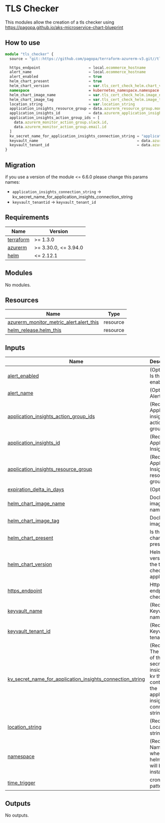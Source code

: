 # TLS Checker

This modules allow the creation of a tls checker using <https://pagopa.github.io/aks-microservice-chart-blueprint>

## How to use

```ts
module "tls_checker" {
  source = "git::https://github.com/pagopa/terraform-azurerm-v3.git//tls_checker?ref=tls_cheker_improve_docs"

  https_endpoint                      = local.ecommerce_hostname
  alert_name                          = local.ecommerce_hostname
  alert_enabled                       = true
  helm_chart_present                  = true
  helm_chart_version                  = var.tls_cert_check_helm.chart_version
  namespace                           = kubernetes_namespace.namespace.metadata[0].name
  helm_chart_image_name               = var.tls_cert_check_helm.image_name
  helm_chart_image_tag                = var.tls_cert_check_helm.image_tag
  location_string                     = var.location_string
  application_insights_resource_group = data.azurerm_resource_group.monitor_rg.name
  application_insights_id             = data.azurerm_application_insights.application_insights.id
  application_insights_action_group_ids = [
    data.azurerm_monitor_action_group.slack.id,
    data.azurerm_monitor_action_group.email.id
  ]
  kv_secret_name_for_application_insights_connection_string = "applicationinsights-connection-string"
  keyvault_name                                             = data.azurerm_key_vault.kv.name
  keyvault_tenant_id                                        = data.azurerm_client_config.current.tenant_id
}

```

## Migration

if you use a version of the module <= 6.6.0 please change this params names:

* `application_insights_connection_string` -> kv_secret_name_for_application_insights_connection_string
* `keyvault_tenantid` -> `keyvault_tenant_id`


<!-- markdownlint-disable -->
<!-- BEGINNING OF PRE-COMMIT-TERRAFORM DOCS HOOK -->
## Requirements

| Name | Version |
|------|---------|
| <a name="requirement_terraform"></a> [terraform](#requirement\_terraform) | >= 1.3.0 |
| <a name="requirement_azurerm"></a> [azurerm](#requirement\_azurerm) | >= 3.30.0, <= 3.94.0 |
| <a name="requirement_helm"></a> [helm](#requirement\_helm) | <= 2.12.1 |

## Modules

No modules.

## Resources

| Name | Type |
|------|------|
| [azurerm_monitor_metric_alert.alert_this](https://registry.terraform.io/providers/hashicorp/azurerm/latest/docs/resources/monitor_metric_alert) | resource |
| [helm_release.helm_this](https://registry.terraform.io/providers/hashicorp/helm/latest/docs/resources/release) | resource |

## Inputs

| Name | Description | Type | Default | Required |
|------|-------------|------|---------|:--------:|
| <a name="input_alert_enabled"></a> [alert\_enabled](#input\_alert\_enabled) | (Optional) Is this alert enabled? | `bool` | `true` | no |
| <a name="input_alert_name"></a> [alert\_name](#input\_alert\_name) | (Optional) Alert name | `string` | `null` | no |
| <a name="input_application_insights_action_group_ids"></a> [application\_insights\_action\_group\_ids](#input\_application\_insights\_action\_group\_ids) | (Required) Application insights action group ids | `list(string)` | n/a | yes |
| <a name="input_application_insights_id"></a> [application\_insights\_id](#input\_application\_insights\_id) | (Required) Application Insights id | `string` | n/a | yes |
| <a name="input_application_insights_resource_group"></a> [application\_insights\_resource\_group](#input\_application\_insights\_resource\_group) | (Required) Application Insights resource group | `string` | n/a | yes |
| <a name="input_expiration_delta_in_days"></a> [expiration\_delta\_in\_days](#input\_expiration\_delta\_in\_days) | (Optional) | `string` | `"7"` | no |
| <a name="input_helm_chart_image_name"></a> [helm\_chart\_image\_name](#input\_helm\_chart\_image\_name) | Docker image name | `string` | n/a | yes |
| <a name="input_helm_chart_image_tag"></a> [helm\_chart\_image\_tag](#input\_helm\_chart\_image\_tag) | Docker image tag | `string` | n/a | yes |
| <a name="input_helm_chart_present"></a> [helm\_chart\_present](#input\_helm\_chart\_present) | Is this helm chart present? | `bool` | `true` | no |
| <a name="input_helm_chart_version"></a> [helm\_chart\_version](#input\_helm\_chart\_version) | Helm chart version for the tls checker application | `string` | n/a | yes |
| <a name="input_https_endpoint"></a> [https\_endpoint](#input\_https\_endpoint) | Https endpoint to check | `string` | n/a | yes |
| <a name="input_keyvault_name"></a> [keyvault\_name](#input\_keyvault\_name) | (Required) Keyvault name | `string` | n/a | yes |
| <a name="input_keyvault_tenant_id"></a> [keyvault\_tenant\_id](#input\_keyvault\_tenant\_id) | (Required) Keyvault tenant id | `string` | n/a | yes |
| <a name="input_kv_secret_name_for_application_insights_connection_string"></a> [kv\_secret\_name\_for\_application\_insights\_connection\_string](#input\_kv\_secret\_name\_for\_application\_insights\_connection\_string) | (Required) The name of the secret inside the kv that contains the application insights connection string | `string` | n/a | yes |
| <a name="input_location_string"></a> [location\_string](#input\_location\_string) | (Required) Location string | `string` | n/a | yes |
| <a name="input_namespace"></a> [namespace](#input\_namespace) | (Required) Namespace where the helm chart will be installed | `string` | n/a | yes |
| <a name="input_time_trigger"></a> [time\_trigger](#input\_time\_trigger) | cron trigger pattern | `string` | `"*/1 * * * *"` | no |

## Outputs

No outputs.
<!-- END OF PRE-COMMIT-TERRAFORM DOCS HOOK -->
